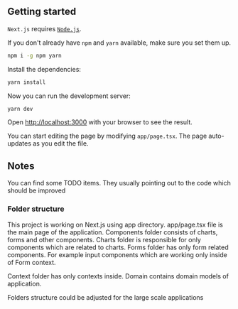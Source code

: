 ## Getting started

`Next.js` requires [`Node.js`](https://nodejs.org).

If you don't already have `npm` and `yarn` available, make sure you set them up.

```bash
npm i -g npm yarn
```

Install the dependencies:

```bash
yarn install
```

Now you can run the development server:

```bash
yarn dev
```

Open [http://localhost:3000](http://localhost:3000) with your browser to see the result.

You can start editing the page by modifying `app/page.tsx`. The page auto-updates as you edit the file.

## Notes

You can find some TODO items. They usually pointing out to the code which should be improved

### Folder structure

This project is working on Next.js using app directory. app/page.tsx file is the main page of the application.
Components folder consists of charts, forms and other components.
Charts folder is responsible for only components which are related to charts.
Forms folder has only form related components. For example input components which are working only inside of Form context.

Context folder has only contexts inside.
Domain contains domain models of application.

Folders structure could be adjusted for the large scale applications
